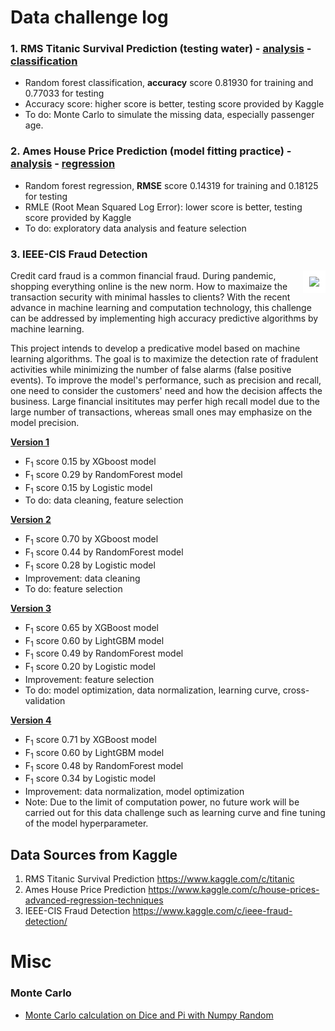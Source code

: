# Data challenge log
### 1. RMS Titanic Survival Prediction (testing water) - [analysis](https://github.com/er1czz/kaggle/blob/master/Titanic_analysis.ipynb) - [classification](https://github.com/er1czz/kaggle/blob/master/Titanic_classifier.ipynb)
- Random forest classification, **accuracy** score 0.81930 for training and 0.77033 for testing
- Accuracy score: higher score is better, testing score provided by Kaggle
- To do: Monte Carlo to simulate the missing data, especially passenger age.
### 2. Ames House Price Prediction (model fitting practice) - [analysis](https://github.com/er1czz/kaggle/blob/master/House_prices_analysis.ipynb) - [regression](https://github.com/er1czz/kaggle/blob/master/House_prices_regression.ipynb)
- Random forest regression, **RMSE** score 0.14319 for training and 0.18125 for testing 
- RMLE (Root Mean Squared Log Error): lower score is better, testing score provided by Kaggle
- To do: exploratory data analysis and feature selection
### 3. IEEE-CIS Fraud Detection
<img src="https://github.com/er1czz/kaggle/blob/master/unsplash_transaction.JPG?raw=true" align = "right" style = "border:10px solid white">  

Credit card fraud is a common financial fraud. During pandemic, shopping everything online is the new norm. How to maximaize the transaction security with minimal hassles to clients? With the recent advance in machine learning and computation technology, this challenge can be addressed by implementing high accuracy predictive algorithms by machine learning.       

This project intends to develop a predicative model based on machine learning algorithms. The goal is to maximize the detection rate of fradulent activities while minimizing the number of false alarms (false positive events). To improve the model's performance, such as precision and recall, one need to consider the customers' need and how the decision affects the business. Large financial insititutes may perfer high recall model due to the large number of transactions, whereas small ones may emphasize on the model precision.

[<b>Version 1</b>](https://github.com/er1czz/kaggle/blob/master/Fraud_Detection_fullset.ipynb)   
- F<sub>1</sub> score 0.15 by XGboost model 
- F<sub>1</sub> score 0.29 by RandomForest model 
- F<sub>1</sub> score 0.15 by Logistic model 
- To do: data cleaning, feature selection 

[<b>Version 2</b>](https://github.com/er1czz/kaggle/blob/master/Fraud_Detection_fullset_2.ipynb)
- F<sub>1</sub> score 0.70 by XGboost model 
- F<sub>1</sub> score 0.44 by RandomForest model 
- F<sub>1</sub> score 0.28 by Logistic model 
- Improvement: data cleaning
- To do: feature selection

[<b>Version 3</b>](https://github.com/er1czz/kaggle/blob/master/Fraud_Detection_fullset_3.ipynb)   
- F<sub>1</sub> score 0.65 by XGBoost model
- F<sub>1</sub> score 0.60 by LightGBM model
- F<sub>1</sub> score 0.49 by RandomForest model 
- F<sub>1</sub> score 0.20 by Logistic model 
- Improvement: feature selection
- To do: model optimization, data normalization, learning curve, cross-validation

[<b> Version 4</b>](https://github.com/er1czz/kaggle/blob/master/Fraud_Detection_fullset_3.ipynb)
- F<sub>1</sub> score 0.71 by XGBoost model
- F<sub>1</sub> score 0.60 by LightGBM model
- F<sub>1</sub> score 0.48 by RandomForest model 
- F<sub>1</sub> score 0.34 by Logistic model 
- Improvement: data normalization, model optimization
- Note: Due to the limit of computation power, no future work will be carried out for this data challenge such as learning curve and fine tuning of the model hyperparameter.

## Data Sources from Kaggle  
1. RMS Titanic Survival Prediction  https://www.kaggle.com/c/titanic  
2. Ames House Price Prediction https://www.kaggle.com/c/house-prices-advanced-regression-techniques  
3. IEEE-CIS Fraud Detection https://www.kaggle.com/c/ieee-fraud-detection/  

# Misc
### Monte Carlo
- [Monte Carlo calculation on Dice and Pi with Numpy Random](https://github.com/er1czz/kaggle/blob/master/Monte%20Carlo's%20Dice%20and%20Pi.ipynb)
